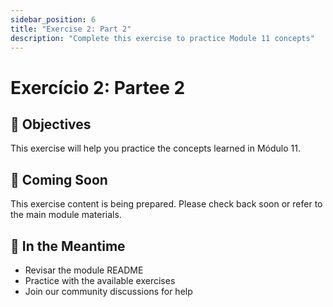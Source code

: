 ```yaml
---
sidebar_position: 6
title: "Exercise 2: Part 2"
description: "Complete this exercise to practice Module 11 concepts"
---
```


# Exercício 2: Partee 2

## 🎯 Objectives

This exercise will help you practice the concepts learned in Módulo 11.

## 📝 Coming Soon

This exercise content is being prepared. Please check back soon or refer to the main module materials.

## 🚀 In the Meantime

- Revisar the module README
- Practice with the available exercises
- Join our community discussions for help
